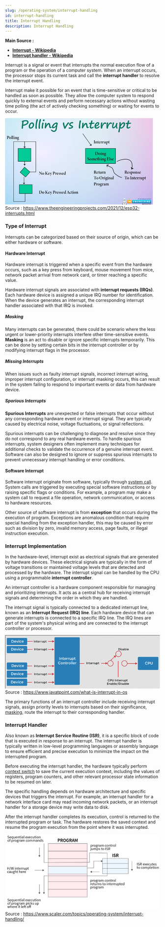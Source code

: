 ```yaml
---
slug: /operating-system/interrupt-handling
id: interrupt-handling
title: Interrupt Handling
description: Interrupt Handling
---
```


**Main Source :**

- **[Interrupt - Wikipedia](https://en.wikipedia.org/wiki/Interrupt)**
- **[Interrupt handler - Wikipedia](https://en.wikipedia.org/wiki/Interrupt_handler)**

Interrupt is a signal or event that interrupts the normal execution flow of a program or the operation of a computer system. When an interrupt occurs, the processor stops its current task and call the **interrupt handler** to resolve the interrupt event.

Interrupt make it possible for an event that is time-sensitive or critical to be handled as soon as possible. They allow the computer system to respond quickly to external events and perform necessary actions without wasting time polling (the act of actively checking something) or waiting for events to occur.

![Polling vs interrupt](./polling-vs-interrupt.png)  
Source : https://www.theengineeringprojects.com/2021/12/esp32-interrupts.html

### Type of Interrupt

Interrupts can be categorized based on their source of origin, which can be either hardware or software.

#### Hardware Interrupt

Hardware interrupt is triggered when a specific event from the hardware occurs, such as a key press from keyboard, mouse movement from mice, network packet arrival from network card, or timer reaching a specific value.

Hardware interrupt signals are associated with **interrupt requests (IRQs)**. Each hardware device is assigned a unique IRQ number for identification. When the device generates an interrupt, the corresponding interrupt handler associated with that IRQ is invoked.

##### Masking

Many interrupts can be generated, there could be scenario where the less urgent or lower-priority interrupts interfere other time-sensitive events. **Masking** is an act to disable or ignore specific interrupts temporarily. This can be done by setting certain bits in the interrupt controller or by modifying interrupt flags in the processor.

##### Missing Interrupts

When issues such as faulty interrupt signals, incorrect interrupt wiring, improper interrupt configuration, or interrupt masking occurs, this can result in the system failing to respond to important events or data from hardware device.

##### Sporious Interrupts

**Spurious Interrupts** are unexpected or false interrupts that occur without any corresponding hardware event or interrupt signal. They are typically caused by electrical noise, voltage fluctuations, or signal reflections.

Spurious interrupts can be challenging to diagnose and resolve since they do not correspond to any real hardware events. To handle spurious interrupts, system designers often implement many techniques for additional checks to validate the occurrence of a genuine interrupt event. Software can also be designed to ignore or suppress spurious interrupts to prevent unnecessary interrupt handling or error conditions.

#### Software Interrupt

Software interrupt originate from software, typically through [system call](/operating-system/system-call). System calls are triggered by executing special software instructions or by raising specific flags or conditions. For example, a program may make a system call to request a file operation, network communication, or access to hardware resources.

Other source of software interrupt is from **exception** that occurs during the execution of program. Exceptions are anomalous condition that require special handling from the exception handler, this may be caused by error such as division by zero, invalid memory access, page faults, or illegal instruction execution.

### Interrupt Implementation

In the hardware-level, interrupt exist as electrical signals that are generated by hardware devices. These electrical signals are typically in the form of voltage transitions or maintained voltage levels that are detected and processed by the hardware. The interrupt signal can be handled by the CPU using a programmable **interrupt controller**.

An interrupt controller is a hardware component responsible for managing and prioritizing interrupts. It acts as a central hub for receiving interrupt signals and determining the order in which they are handled.

The interrupt signal is typically connected to a dedicated interrupt line, known as an **Interrupt Request (IRQ) line**. Each hardware device that can generate interrupts is connected to a specific IRQ line. The IRQ lines are part of the system's physical wiring and are connected to the interrupt controller or processor.

![Interrupt controller](./interrupt-controller.png)  
Source : https://www.javatpoint.com/what-is-interrupt-in-os

The primary functions of an interrupt controller include receiving interrupt signals, assign priority levels to interrupts based on their significance, [masking](#masking), route the interrupt to their corresponding handler.

### Interrupt Handler

Also known as **Interrupt Service Routine (ISR)**, it is a specific block of code that is executed in response to an interrupt. The interrupt handler is typically written in low-level programming languages or assembly language to ensure efficient and precise execution to minimize the impact on the interrupted program.

Before executing the interrupt handler, the hardware typically perform [context switch](/operating-system/process-management#context-switch) to save the current execution context, including the values of registers, program counters, and other relevant processor state information to be resumed on later.

The specific handling depends on hardware architecture and specific devices that triggers the interrupt. For example, an interrupt handler for a network interface card may read incoming network packets, or an interrupt handler for a storage device may write data to disk.

After the interrupt handler completes its execution, control is returned to the interrupted program or task. The hardware restores the saved context and resume the program execution from the point where it was interrupted.

![Interrupt handling](./interrupt-handling.png)  
Source : https://www.scaler.com/topics/operating-system/interrupt-handling/
